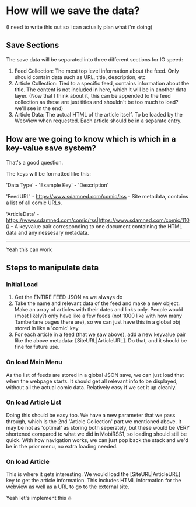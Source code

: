# How will we save the data?
(I need to write this out so i can actually plan what i'm doing)


## Save Sections
The save data will be separated into three different sections for IO speed: 
1. Feed Collection: The most top level information about the feed. Only should contain data such as URL, title, description, etc
2. Article Collection: Tied to a specific feed, contains information about the title. The content is not included in here, which it will be in another data layer. (Now that I think about it, this can be appended to the feed collection as these are just titles and shouldn't be too much to load? we'll see in the end)
3. Article Data: The actual HTML of the article itself. To be loaded by the WebView when requested. Each article should be in a separate entry.


## How are we going to know which is which in a key-value save system?

That's a good question.

The keys will be formatted like this:

'Data Type' - 'Example Key' - 'Description'

'FeedURL' - https://www.sdamned.com/comic/rss - Site metadata, contains a list of all comic URLs.

'ArticleData' - https://www.sdamned.com/comic/rss|https://www.sdamned.com/comic/1100 - A keyvalue pair corresponding to one document containing the HTML data and any nessesary metadata.

---
Yeah this can work

## Steps to manipulate data
### Initial Load
1. Get the ENTIRE FEED JSON as we always do
2. Take the name and relevant data of the feed and make a new object. Make an array of articles with their dates and links only. People would (most likely?) only have like a few feeds (not 1000 like with how many Tamberlane pages there are), so we can just have this in a global obj stored in like a 'comic' key.
3. For each article in a feed (that we saw above), add a new keyvalue pair like the above metadata: [SiteURL|ArticleURL].
Do that, and it should be fine for future use.
### On load Main Menu
As the list of feeds are stored in a global JSON save, we can just load that when the webpage starts. It should get all relevant info to be displayed, without all the actual comic data. Relatively easy if we set it up cleanly.
### On load Article List
Doing this should be easy too. We have a new parameter that we pass through, which is the 2nd 'Article Collection' part we mentioned above. It may be not as 'optimal' as storing both seperately, but these would be VERY shortened compared to what we did in MobiRSS1, so loading should still be quick. With how navigation works, we can just pop back the stack and we'd be in the prior menu, no extra loading needed.
### On load Article
This is where it gets interesting. We would load the [SiteURL|ArticleURL] key to get the article information. This includes HTML information for the webview as well as a URL to go to the external site. 

Yeah let's implement this 🔥
